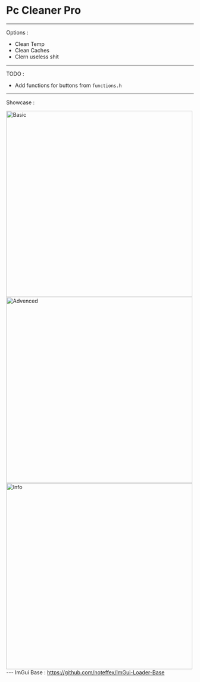 # Pc Cleaner Pro

---

Options : 

- Clean Temp
- Clean Caches
- Clern useless shit

---

TODO :
- Add functions for buttons from `functions.h`


---

Showcase :

<img align="left" alt="Basic" width="500px" src="https://cdn.discordapp.com/attachments/690733997671579729/812214777337479208/unknown.png" />

<img align="left" alt="Advenced" width="500px" src="https://cdn.discordapp.com/attachments/690733997671579729/812214897600888872/unknown.png" />

<img align="left" alt="Info" width="500px" src="https://cdn.discordapp.com/attachments/690733997671579729/812215008821379082/unknown.png" />

--- ImGui Base : https://github.com/noteffex/ImGui-Loader-Base
